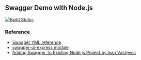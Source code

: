 ## Swagger Demo with Node.js

[![Build Status](https://travis-ci.org/rajiff/swaggerNodeJSDemo.svg?branch=master)](https://travis-ci.org/rajiff/swaggerNodeJSDemo)

### Reference
- [Swagger YML reference](https://swagger.io/docs/specification/2-0/basic-structure/)
- [swagger-ui-express module](https://www.npmjs.com/package/swagger-ui-express)
- [Adding Swagger To Existing Node.js Project by Ivan Vasiljevic](https://blog.cloudboost.io/adding-swagger-to-existing-node-js-project-92a6624b855b)